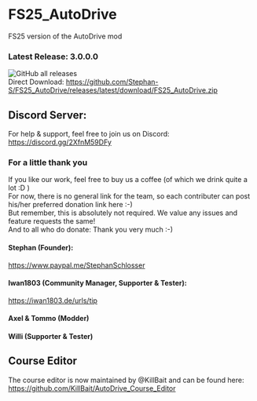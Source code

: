 # FS25_AutoDrive
FS25 version of the AutoDrive mod

### Latest Release: 3.0.0.0
![GitHub all releases](https://img.shields.io/github/downloads/Stephan-S/FS25_AutoDrive/total?label=Downloads&style=plastic)  
Direct Download: https://github.com/Stephan-S/FS25_AutoDrive/releases/latest/download/FS25_AutoDrive.zip

## Discord Server:
For help & support, feel free to join us on Discord: 
https://discord.gg/2XfnM59DFy

### For a little thank you
If you like our work, feel free to buy us a coffee (of which we drink quite a lot :D )  
For now, there is no general link for the team, so each contributer can post his/her preferred donation link here :-)  
But remember, this is absolutely not required. We value any issues and feature requests the same!  
And to all who do donate: Thank you very much :-)

#### Stephan (Founder):
https://www.paypal.me/StephanSchlosser

#### Iwan1803 (Community Manager, Supporter & Tester):
https://iwan1803.de/urls/tip

#### Axel & Tommo (Modder)

#### Willi (Supporter & Tester)

## Course Editor
The course editor is now maintained by @KillBait and can be found here:
https://github.com/KillBait/AutoDrive_Course_Editor
